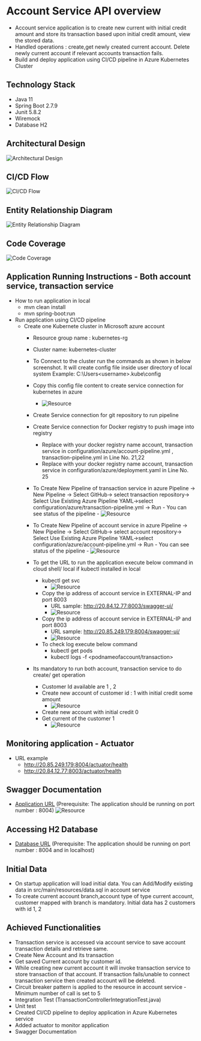 # Account Service API overview
- Account service application is to create new current with initial credit amount and store its transaction based upon initial credit amount, view the stored data.
- Handled operations : create,get newly created current account. Delete newly current account if relevant accounts transaction fails.
- Build and deploy application using CI/CD pipeline in Azure Kubernetes Cluster

## Technology Stack
- Java 11
- Spring Boot 2.7.9
- Junit 5.8.2
- Wiremock
- Database H2

## Architectural Design
![Architectural Design](images/ArchDesign.png)
## CI/CD Flow
![CI/CD Flow](images/cicdflow.png)

## Entity Relationship Diagram
![Entity Relationship Diagram](images/ERDiagram.png)

## Code Coverage
![Code Coverage](images/codecoverage.png)

## Application Running Instructions - Both account service, transaction service
 
  - How to run application in local
    - mvn clean install
    - mvn spring-boot:run
  - Run application using CI/CD pipeline
  	- Create one Kubernete cluster in Microsoft azure account
  		- Resource group name :  kubernetes-rg
  		- Cluster name: kubernetes-cluster
  		- To Connect to the cluster run the commands as shown in below screenshot. It will create config file inside user directory of local system
  			Example:  C:\Users\<username>\.kube\config
  		- Copy this config file content to create service connection for kubernetes in azure 		
  			- ![Resource](images/kubernetesvcconnection.png) 			
  		- Create Service connection for git repository to run pipeline
  		- Create Service connection for Docker registry to push image into registry
  			- Replace with your docker registry name account, transaction service in configuration/azure/account-pipeline.yml , transaction-pipeline.yml in Line No. 21,22
  			- Replace with your docker registry name account, transaction service in configuration/azure/deployment.yaml in Line No. 25
  		- To Create New Pipeline of transaction service in azure 
  		     Pipeline -> New Pipeline -> Select GitHub-> select transaction repository-> Select Use Existing Azure Pipeline YAML->select configuration/azure/transaction-pipeline.yml -> Run
  		   		- You can see status of the pipeline
  		    	- ![Resource](images/transactionpipelinesuccess.png)  
  		- To Create New Pipeline of account service in azure 
  		     Pipeline -> New Pipeline -> Select GitHub-> select account repository-> Select Use Existing Azure Pipeline YAML->select configuration/azure/account-pipeline.yml -> Run
  		   		- You can see status of the pipeline
  		    	- ![Resource](images/accountpipelinesuccess.png) 
  		- To get the URL to run the application execute below command in cloud shell/ local if kubectl installed in local
  			- kubectl get svc
  				 - ![Resource](images/k8sservice.png)
  			- Copy the ip address of account service in EXTERNAL-IP and port 8003
  				- URL sample: http://20.84.12.77:8003/swagger-ui/
  				- ![Resource](images/accountresource.png)
			- Copy the ip address of account service in EXTERNAL-IP and port 8003
				- URL sample: http://20.85.249.179:8004/swagger-ui/
				- ![Resource](images/transactionresource.png)
			- To check log execute below command 
				- kubectl get pods
				- kubectl logs -f <podnameofaccount/transaction>
				
		- Its mandatory to run both account, transaction service to do create/ get operation
  			- Customer Id available are 1 , 2
  			- Create new account of customer id : 1 with initial credit some amount
  				- ![Resource](images/createaccountsuccess.png)
  			- Create new account with initial credit 0
  			- Get current of the customer 1
  				- ![Resource](images/getaccountdetailsuccess.png)
  				
## Monitoring application - Actuator
 - URL example
	- http://20.85.249.179:8004/actuator/health
	- http://20.84.12.77:8003/actuator/health
	 		      	
## Swagger Documentation
 - [Application URL](http://<hostname>:8004/swagger-ui/) (Prerequisite: The application should be running on port number : 8004)
![Resource](images/transactionresource.png)

## Accessing H2 Database
 - [Database URL](http://localhost:8004/h2)  (Prerequisite: The application should be running on port number : 8004 and in localhost)

## Initial Data
 - On startup application will load initial data. You can Add/Modify existing data in src/main/resources/data.sql in account service
 - To create current account branch,account type of type current account, customer mapped with branch is mandatory. Initial data has 2 customers with id 1, 2
 
## Achieved Functionalities
   - Transaction service is accessed via account service to save account transaction details and retrieve same.
   - Create New Account and its transaction
   - Get saved Current account by customer id.
   - While creating new current account it will invoke transaction service to store transaction of that account.
   	 If transaction fails/unable to connect transaction service then created account will be deleted.
   - Circuit breaker pattern is applied to the resource in account service -Minimum number of call is set to 5
   - Integration Test (TransactionControllerIntegrationTest.java)
   - Unit test 
   - Created CI/CD pipeline to deploy application in Azure Kubernetes service
   - Added actuator to monitor application
   - Swagger Documentation
   